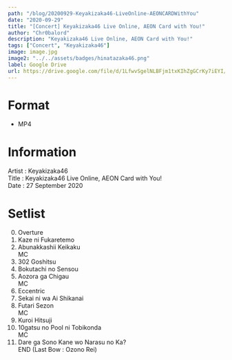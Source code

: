 ```yaml
---
path: "/blog/20200929-Keyakizaka46-LiveOnline-AEONCARDWithYou"
date: "2020-09-29"
title: "[Concert] Keyakizaka46 Live Online, AEON Card with You!"
author: "Chr0balord"
description: "Keyakizaka46 Live Online, AEON Card with You!"
tags: ["Concert", "Keyakizaka46"]
image: image.jpg
image2: "../../assets/badges/hinatazaka46.png"
label: Google Drive
url: https://drive.google.com/file/d/1LfwvSgelNLBFjm1txKIhZgGCrKy7iEYI/view?usp=sharing
---
```


# Format

- MP4

# Information

Artist : Keyakizaka46 <br>
Title : Keyakizaka46 Live Online, AEON Card with You! <br>
Date : 27 September 2020 <br>

# Setlist

0.  Overture
1.  Kaze ni Fukaretemo
2.  Abunakkashii Keikaku <br>
    MC <br>
3.  302 Goshitsu
4.  Bokutachi no Sensou
5.  Aozora ga Chigau <br>
    MC
6.  Eccentric
7.  Sekai ni wa Ai Shikanai <br>
8.  Futari Sezon <br>
    MC
9.  Kuroi Hitsuji
10. 10gatsu no Pool ni Tobikonda <br>
    MC
11. Dare ga Sono Kane wo Narasu no Ka? <br>
    END (Last Bow : Ozono Rei)
